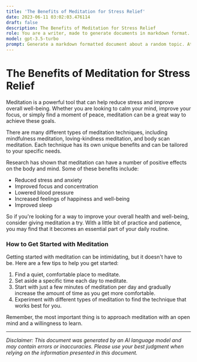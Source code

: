 ```yaml
---
title: 'The Benefits of Meditation for Stress Relief'
date: 2023-06-11 03:02:03.476114
draft: false
description: The Benefits of Meditation for Stress Relief
role: You are a writer, made to generate documents in markdown format. It is very important that all of the documents you generate are in valid markdown format.
model: gpt-3.5-turbo
prompt: Generate a markdown formatted document about a random topic. At the bottom, include a disclaimer explaining that the document was generated by you. The first line of the document should be the title. Make sure that the entire document is in proper markdown format, using a mix of various tags to make the document visually appealing.
---
```


# The Benefits of Meditation for Stress Relief

Meditation is a powerful tool that can help reduce stress and improve overall well-being. Whether you are looking to calm your mind, improve your focus, or simply find a moment of peace, meditation can be a great way to achieve these goals.

There are many different types of meditation techniques, including mindfulness meditation, loving-kindness meditation, and body scan meditation. Each technique has its own unique benefits and can be tailored to your specific needs.

Research has shown that meditation can have a number of positive effects on the body and mind. Some of these benefits include:

- Reduced stress and anxiety
- Improved focus and concentration
- Lowered blood pressure
- Increased feelings of happiness and well-being
- Improved sleep

So if you're looking for a way to improve your overall health and well-being, consider giving meditation a try. With a little bit of practice and patience, you may find that it becomes an essential part of your daily routine.

### How to Get Started with Meditation

Getting started with meditation can be intimidating, but it doesn't have to be. Here are a few tips to help you get started:

1. Find a quiet, comfortable place to meditate.
2. Set aside a specific time each day to meditate.
3. Start with just a few minutes of meditation per day and gradually increase the amount of time as you get more comfortable.
4. Experiment with different types of meditation to find the technique that works best for you.

Remember, the most important thing is to approach meditation with an open mind and a willingness to learn.

---

*Disclaimer: This document was generated by an AI language model and may contain errors or inaccuracies. Please use your best judgment when relying on the information presented in this document.*